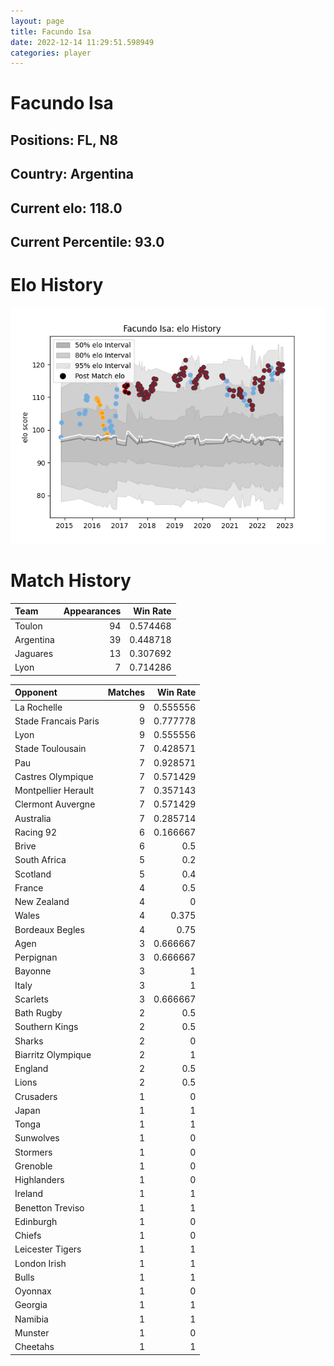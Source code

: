 ```yaml
---  
layout: page  
title: Facundo Isa  
date: 2022-12-14 11:29:51.598949  
categories: player  
---
```

# Facundo Isa

## Positions: FL, N8

## Country: Argentina

## Current elo: 118.0

## Current Percentile: 93.0

# Elo History


![elo history](history_FacundoIsa.png)
# Match History


| Team      |   Appearances |   Win Rate |
|:----------|--------------:|-----------:|
| Toulon    |            94 |   0.574468 |
| Argentina |            39 |   0.448718 |
| Jaguares  |            13 |   0.307692 |
| Lyon      |             7 |   0.714286 |

| Opponent             |   Matches |   Win Rate |
|:---------------------|----------:|-----------:|
| La Rochelle          |         9 |   0.555556 |
| Stade Francais Paris |         9 |   0.777778 |
| Lyon                 |         9 |   0.555556 |
| Stade Toulousain     |         7 |   0.428571 |
| Pau                  |         7 |   0.928571 |
| Castres Olympique    |         7 |   0.571429 |
| Montpellier Herault  |         7 |   0.357143 |
| Clermont Auvergne    |         7 |   0.571429 |
| Australia            |         7 |   0.285714 |
| Racing 92            |         6 |   0.166667 |
| Brive                |         6 |   0.5      |
| South Africa         |         5 |   0.2      |
| Scotland             |         5 |   0.4      |
| France               |         4 |   0.5      |
| New Zealand          |         4 |   0        |
| Wales                |         4 |   0.375    |
| Bordeaux Begles      |         4 |   0.75     |
| Agen                 |         3 |   0.666667 |
| Perpignan            |         3 |   0.666667 |
| Bayonne              |         3 |   1        |
| Italy                |         3 |   1        |
| Scarlets             |         3 |   0.666667 |
| Bath Rugby           |         2 |   0.5      |
| Southern Kings       |         2 |   0.5      |
| Sharks               |         2 |   0        |
| Biarritz Olympique   |         2 |   1        |
| England              |         2 |   0.5      |
| Lions                |         2 |   0.5      |
| Crusaders            |         1 |   0        |
| Japan                |         1 |   1        |
| Tonga                |         1 |   1        |
| Sunwolves            |         1 |   0        |
| Stormers             |         1 |   0        |
| Grenoble             |         1 |   0        |
| Highlanders          |         1 |   0        |
| Ireland              |         1 |   1        |
| Benetton Treviso     |         1 |   1        |
| Edinburgh            |         1 |   0        |
| Chiefs               |         1 |   0        |
| Leicester Tigers     |         1 |   1        |
| London Irish         |         1 |   1        |
| Bulls                |         1 |   1        |
| Oyonnax              |         1 |   0        |
| Georgia              |         1 |   1        |
| Namibia              |         1 |   1        |
| Munster              |         1 |   0        |
| Cheetahs             |         1 |   1        |